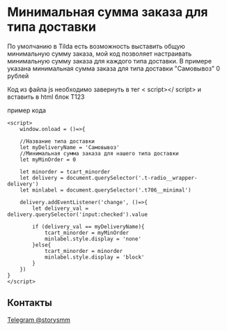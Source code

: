   

# Минимальная сумма заказа для типа доставки

По умолчанию в Tilda есть возможность выставить общую минимальную сумму заказа, мой код позволяет настраивать минимальную сумму заказа для каждого типа доставки. В примере указана минимальная сумма заказа для типа доставки "Самовывоз" 0 рублей

Код из файла js необходимо завернуть в тег < script></ script> и вставить в html блок T123

  

пример кода

    <script>
        window.onload = ()=>{

        //Название типа доставки
        let myDeliveryName = 'Самовывоз'
        //Минимальная сумма заказа для нашего типа доставки
        let myMinOrder = 0

        let minorder = tcart_minorder
        let delivery = document.querySelector('.t-radio__wrapper-delivery')
        let minlabel = document.querySelector('.t706__minimal')

        delivery.addEventListener('change', ()=>{
            let delivery_val = delivery.querySelector('input:checked').value

            if (delivery_val == myDeliveryName){
                tcart_minorder = myMinOrder
                minlabel.style.display = 'none'
            }else{
                tcart_minorder = minorder
                minlabel.style.display = 'block'
            }
        })
    }
    </script>

## Контакты

  

[Telegram @storysmm](https://t.me/storysmm)
